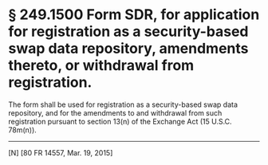 # § 249.1500   Form SDR, for application for registration as a security-based swap data repository, amendments thereto, or withdrawal from registration.

The form shall be used for registration as a security-based swap data repository, and for the amendments to and withdrawal from such registration pursuant to section 13(n) of the Exchange Act (15 U.S.C. 78m(n)).



---

[N] [80 FR 14557, Mar. 19, 2015]




